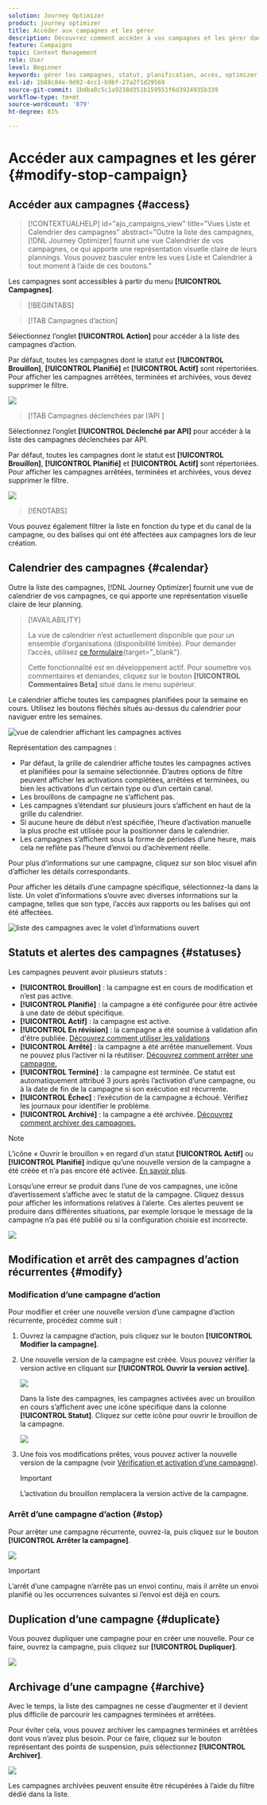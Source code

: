 ```yaml
---
solution: Journey Optimizer
product: journey optimizer
title: Accéder aux campagnes et les gérer
description: Découvrez comment accéder à vos campagnes et les gérer dans Journey Optimizer.
feature: Campaigns
topic: Content Management
role: User
level: Beginner
keywords: gérer les campagnes, statut, planification, accès, optimizer
exl-id: 1b88c84e-9d92-4cc1-b9bf-27a2f1d29569
source-git-commit: 1bdba8c5c1a9238d351b159551f6d3924935b339
workflow-type: tm+mt
source-wordcount: '879'
ht-degree: 81%

---
```


# Accéder aux campagnes et les gérer {#modify-stop-campaign}

## Accéder aux campagnes {#access}

>[!CONTEXTUALHELP]
>id="ajo_campaigns_view"
>title="Vues Liste et Calendrier des campagnes"
>abstract="Outre la liste des campagnes, [!DNL Journey Optimizer] fournit une vue Calendrier de vos campagnes, ce qui apporte une représentation visuelle claire de leurs plannings. Vous pouvez basculer entre les vues Liste et Calendrier à tout moment à l’aide de ces boutons."

Les campagnes sont accessibles à partir du menu **[!UICONTROL Campagnes]**.

>[!BEGINTABS]

>[!TAB Campagnes d’action]

Sélectionnez l’onglet **[!UICONTROL Action]** pour accéder à la liste des campagnes d’action.

Par défaut, toutes les campagnes dont le statut est **[!UICONTROL Brouillon]**, **[!UICONTROL Planifié]** et **[!UICONTROL Actif]** sont répertoriées. Pour afficher les campagnes arrêtées, terminées et archivées, vous devez supprimer le filtre.

![](assets/create-campaign-list.png)

>[!TAB  Campagnes déclenchées par l’API ]

Sélectionnez l’onglet **[!UICONTROL Déclenché par API]** pour accéder à la liste des campagnes déclenchées par API.

Par défaut, toutes les campagnes dont le statut est **[!UICONTROL Brouillon]**, **[!UICONTROL Planifié]** et **[!UICONTROL Actif]** sont répertoriées. Pour afficher les campagnes arrêtées, terminées et archivées, vous devez supprimer le filtre.

![](assets/api-triggered-list.png)

>[!ENDTABS]

Vous pouvez également filtrer la liste en fonction du type et du canal de la campagne, ou des balises qui ont été affectées aux campagnes lors de leur création.

## Calendrier des campagnes {#calendar}

Outre la liste des campagnes, [!DNL Journey Optimizer] fournit une vue de calendrier de vos campagnes, ce qui apporte une représentation visuelle claire de leur planning.

>[!AVAILABILITY]
>
>La vue de calendrier n’est actuellement disponible que pour un ensemble d’organisations (disponibilité limitée). Pour demander l’accès, utilisez [ce formulaire](https://forms.cloud.microsoft/r/FC49afuJVi){target=”_blank”}.
>
>Cette fonctionnalité est en développement actif. Pour soumettre vos commentaires et demandes, cliquez sur le bouton **[!UICONTROL Commentaires Beta]** situé dans le menu supérieur.

Le calendrier affiche toutes les campagnes planifiées pour la semaine en cours. Utilisez les boutons fléchés situés au-dessus du calendrier pour naviguer entre les semaines.

![vue de calendrier affichant les campagnes actives](assets/campaigns-timeline.png)

Représentation des campagnes :

* Par défaut, la grille de calendrier affiche toutes les campagnes actives et planifiées pour la semaine sélectionnée. D’autres options de filtre peuvent afficher les activations complétées, arrêtées et terminées, ou bien les activations d’un certain type ou d’un certain canal.
* Les brouillons de campagne ne s’affichent pas.
* Les campagnes s’étendant sur plusieurs jours s’affichent en haut de la grille du calendrier.
* Si aucune heure de début n’est spécifiée, l’heure d’activation manuelle la plus proche est utilisée pour la positionner dans le calendrier.
* Les campagnes s’affichent sous la forme de périodes d’une heure, mais cela ne reflète pas l’heure d’envoi ou d’achèvement réelle.

Pour plus d’informations sur une campagne, cliquez sur son bloc visuel afin d’afficher les détails correspondants.

Pour afficher les détails d’une campagne spécifique, sélectionnez-la dans la liste. Un volet d’informations s’ouvre avec diverses informations sur la campagne, telles que son type, l’accès aux rapports ou les balises qui ont été affectées.

![liste des campagnes avec le volet d’informations ouvert](assets/campaign-rail.png)

## Statuts et alertes des campagnes {#statuses}

Les campagnes peuvent avoir plusieurs statuts :

* **[!UICONTROL Brouillon]** : la campagne est en cours de modification et n’est pas active.
* **[!UICONTROL Planifié]** : la campagne a été configurée pour être activée à une date de début spécifique.
* **[!UICONTROL Actif]** : la campagne est active.
* **[!UICONTROL En révision]** : la campagne a été soumise à validation afin d&#39;être publiée. [Découvrez comment utiliser les validations](../test-approve/gs-approval.md)
* **[!UICONTROL Arrêté]** : la campagne a été arrêtée manuellement. Vous ne pouvez plus l’activer ni la réutiliser. [Découvrez comment arrêter une campagne.](modify-stop-campaign.md#stop)
* **[!UICONTROL Terminé]** : la campagne est terminée. Ce statut est automatiquement attribué 3 jours après l’activation d’une campagne, ou à la date de fin de la campagne si son exécution est récurrente.
* **[!UICONTROL Échec]** : l’exécution de la campagne a échoué. Vérifiez les journaux pour identifier le problème.
* **[!UICONTROL Archivé]** : la campagne a été archivée. [Découvrez comment archiver des campagnes.](modify-stop-campaign.md#archive)

>[!NOTE]
>
>L’icône « Ouvrir le brouillon » en regard d’un statut **[!UICONTROL Actif]** ou **[!UICONTROL Planifié]** indique qu’une nouvelle version de la campagne a été créée et n’a pas encore été activée. [En savoir plus](modify-stop-campaign.md#modify).

Lorsqu’une erreur se produit dans l’une de vos campagnes, une icône d’avertissement s’affiche avec le statut de la campagne. Cliquez dessus pour afficher les informations relatives à l’alerte. Ces alertes peuvent se produire dans différentes situations, par exemple lorsque le message de la campagne n’a pas été publié ou si la configuration choisie est incorrecte.

![](assets/campaign-alerts.png)

## Modification et arrêt des campagnes d’action récurrentes {#modify}

### Modification d’une campagne d’action

Pour modifier et créer une nouvelle version d’une campagne d’action récurrente, procédez comme suit :

1. Ouvrez la campagne d’action, puis cliquez sur le bouton **[!UICONTROL Modifier la campagne]**.

1. Une nouvelle version de la campagne est créée. Vous pouvez vérifier la version active en cliquant sur **[!UICONTROL Ouvrir la version active]**.

   ![](assets/create-campaign-draft.png)

   Dans la liste des campagnes, les campagnes activées avec un brouillon en cours s’affichent avec une icône spécifique dans la colonne **[!UICONTROL Statut]**. Cliquez sur cette icône pour ouvrir le brouillon de la campagne.

   ![](assets/create-campaign-edit-list.png)

1. Une fois vos modifications prêtes, vous pouvez activer la nouvelle version de la campagne (voir [Vérification et activation d’une campagne](create-campaign.md#review-activate)).

   >[!IMPORTANT]
   >
   >L’activation du brouillon remplacera la version active de la campagne.

### Arrêt d’une campagne d’action {#stop}

Pour arrêter une campagne récurrente, ouvrez-la, puis cliquez sur le bouton **[!UICONTROL Arrêter la campagne]**.

![](assets/create-campaign-stop.png)

>[!IMPORTANT]
>
>L’arrêt d’une campagne n’arrête pas un envoi continu, mais il arrête un envoi planifié ou les occurrences suivantes si l’envoi est déjà en cours.

## Duplication d’une campagne {#duplicate}

Vous pouvez dupliquer une campagne pour en créer une nouvelle. Pour ce faire, ouvrez la campagne, puis cliquez sur **[!UICONTROL Dupliquer]**.

![](assets/create-campaign-duplicate.png)

## Archivage d’une campagne {#archive}

Avec le temps, la liste des campagnes ne cesse d’augmenter et il devient plus difficile de parcourir les campagnes terminées et arrêtées.

Pour éviter cela, vous pouvez archiver les campagnes terminées et arrêtées dont vous n’avez plus besoin. Pour ce faire, cliquez sur le bouton représentant des points de suspension, puis sélectionnez **[!UICONTROL Archiver]**.

![](assets/create-campaign-archive.png)

Les campagnes archivées peuvent ensuite être récupérées à l’aide du filtre dédié dans la liste.
